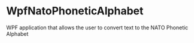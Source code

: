 # WpfNatoPhoneticAlphabet
WPF application that allows the user to convert text to the NATO Phonetic Alphabet
